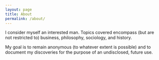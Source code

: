 ```yaml
---
layout: page
title: About
permalink: /about/
---
```


I consider myself an interested man. Topics covered encompass (but are not restricted to) business, philosophy, sociology, and history.

My goal is to remain anonymous (to whatever extent is possible) and to document my discoveries for the purpose of an undisclosed, future use.
